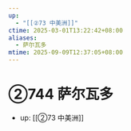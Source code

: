 ```yaml
---
up:
  - "[[②73 中美洲]]"
ctime: 2025-03-01T13:22:42+08:00
aliases:
  - 萨尔瓦多
mtime: 2025-09-09T12:37:05+08:00
---
```


# ②744 萨尔瓦多

- up: [[②73 中美洲]]
